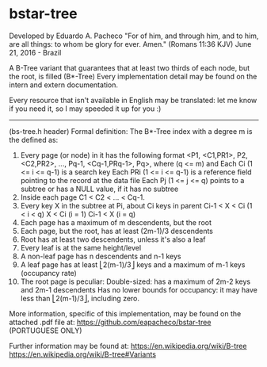 # bstar-tree

Developed by Eduardo A. Pacheco
"For of him, and through him, and to him, are all things:
to whom be glory for ever. Amen." (Romans 11:36 KJV)
June 21, 2016 - Brazil

A B-Tree variant that guarantees that at least two thirds of each node, but the root, is filled (B*-Tree)
Every implementation detail may be found on the intern and extern documentation.

Every resource that isn't available in English may be translated:
let me know if you need it, so I may speeded it up for you :)

------------------------------------------

(bs-tree.h header)
Formal definition: 
The B*-Tree index with a degree m is the defined as:
1.	Every page (or node) in it has the following format
	<P1, <C1,PR1>, P2, <C2,PR2>, ..., Pq-1, <Cq-1,PRq-1>, Pq>, where (q <= m) and
	Each Ci (1 <= i <= q-1) is a search key
	Each PRi (1 <= i <= q-1) is a reference field pointing to the record at the
		data file
	Each Pj (1 <= j <= q) points to a subtree or has a NULL value, if it has no subtree
2.	Inside each page
	C1 < C2 < ... < Cq-1.
3.	Every key X in the subtree at Pi, about Ci keys in parent 
	Ci-1 < X < Ci (1 < i < q)
	X < Ci (i = 1)
	Ci-1 < X (i = q)
4.	Each page has a maximum of m descendents, but the root
5. 	Each page, but the root, has at least (2m-1)/3 descendents
6. 	Root has at least two descendents, unless it's also a leaf
7.	Every leaf is at the same height/level
8. 	A non-leaf page has n descendents and n-1 keys
9. 	A leaf page has at least ⎣2(m-1)/3⎦ keys and a maximum of m-1 keys (occupancy rate)
10.	The root page is peculiar:
	Double-sized: has a maximum of 2m-2 keys and 2m-1 descendents
	Has no lower bounds for occupancy: it may have less than ⎣2(m-1)/3⎦, including zero.

More information, specific of this implementation, may be found
on the attached .pdf file at: https://github.com/eapacheco/bstar-tree (PORTUGUESE ONLY)

Further information may be found at:
https://en.wikipedia.org/wiki/B-tree
https://en.wikipedia.org/wiki/B-tree#Variants
